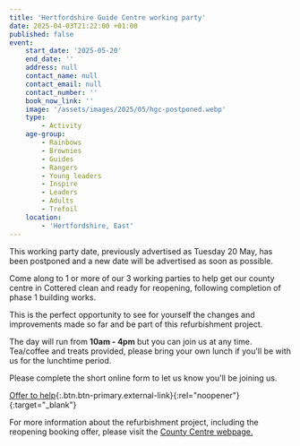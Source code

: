 ```yaml
---
title: 'Hertfordshire Guide Centre working party'
date: 2025-04-03T21:22:00 +01:00
published: false
event:
    start_date: '2025-05-20'
    end_date: ''
    address: null
    contact_name: null
    contact_email: null
    contact_number: ''
    book_now_link: ''
    image: '/assets/images/2025/05/hgc-postponed.webp'
    type:
        - Activity
    age-group:
        - Rainbows
        - Brownies
        - Guides
        - Rangers
        - Young leaders
        - Inspire
        - Leaders
        - Adults
        - Trefoil
    location:
        - 'Hertfordshire, East'
---
```

This working party date, previously advertised as Tuesday 20 May, has been postponed and a new date will be advertised as soon as possible.

Come along to 1 or more of our 3 working parties to help get our county centre in Cottered clean and ready for reopening, following completion of phase 1 building works.

This is the perfect opportunity to see for yourself the changes and improvements made so far and be part of this refurbishment project.

The day will run from **10am - 4pm** but you can join us at any time. Tea/coffee and treats provided, please bring your own lunch if you'll be with us for the lunchtime period.

Please complete the short online form to let us know you'll be joining us.

[Offer to help](https://forms.office.com/e/ZW2iMwWvPV?origin=lprLink){:.btn.btn-primary.external-link}{:rel="noopener"}{:target="_blank"}

For more information about the refurbishment project, including the reopening booking offer, please visit the [County Centre webpage.](/about-us/county-centre/)
